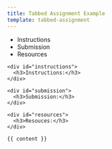 ```yaml
---
title: Tabbed Assignment Example
template: tabbed-assignment
---
```

 <div class="enhanceable_content tabs">
    <ul>
      <li><a style="text-decoration: none;" href="#instructions">Instructions</a></li>
      <li><a style="text-decoration: none;" href="#submission">Submission</a></li>
      <li><a style="text-decoration: none;" href="#resources">Resources</a></li>
    </ul>
    
    <div id="instructions">
      <h3>Instructions:</h3>
    </div>
  
    <div id="submission">
      <h3>Submission:</h3>
    </div>
    
    <div id="resources">
      <h3>Resouces:</h3>
    </div>
    
    {{ content }}
    
  </div>
